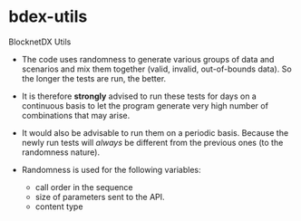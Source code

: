 # bdex-utils
BlocknetDX Utils

- The code uses randomness to generate various groups of data and scenarios and mix them together (valid, invalid, out-of-bounds data).
So the longer the tests are run, the better.

- It is therefore **strongly** advised to run these tests for days on a continuous basis
to let the program generate very high number of combinations that may arise.

- It would also be advisable to run them on a periodic basis. Because the newly run tests will *always* be different from the previous ones (to the randomness nature).

- Randomness is used for the following variables:
  - call order in the sequence
  - size of parameters sent to the API.
  - content type


